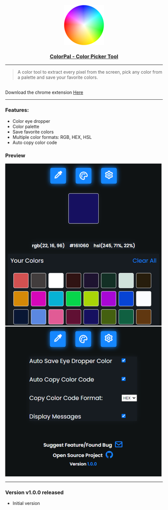 <p align="center">
  <a href="https://chrome.google.com/webstore/detail/colorpal-color-picker-too/mbnpegpimodgjmlbfhkkdgbcfjmgpoad">
    <img src="https://raw.githubusercontent.com/NikosDaridis/ColorPal/main/icons/icon128.png" height="128">
    <h3 align="center">ColorPal - Color Picker Tool</h3>
  </a>
</p>

----
> A color tool to extract every pixel from the screen, pick any color from a palette and save your favorite colors.
</br>
Download the chrome extension  <a href="https://chrome.google.com/webstore/detail/colorpal-color-picker-too/mbnpegpimodgjmlbfhkkdgbcfjmgpoad">Here</a>

----

### Features:<br>
- Color eye dropper
- Color palette
- Save favorite colors
- Multiple color formats: RGB, HEX, HSL
- Auto copy color code

### Preview
<img width="500" alt="" src=https://raw.githubusercontent.com/NikosDaridis/ColorPal/main/Screenshot1.png>
<img width="500" alt="" src=https://raw.githubusercontent.com/NikosDaridis/ColorPal/main/Screenshot2.png>

-----

### Version v1.0.0 released
- Initial version